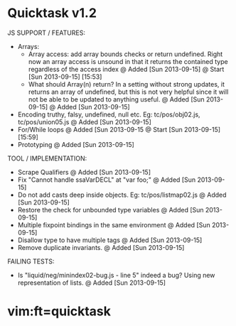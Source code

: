 # Quicktask v1.2

JS SUPPORT / FEATURES:
  - Arrays:
    - Array access: add array bounds checks or return undefined. Right now an
      array access is unsound in that it returns the contained type regardless
      of the access index
      @ Added [Sun 2013-09-15]
      @ Start [Sun 2013-09-15] [15:53]
    - What should Array(n) return?  In a setting without strong updates, it 
      returns an array of undefined, but this is not very helpful since it will 
      not be able to be updated to anything useful.
      @ Added [Sun 2013-09-15]
    @ Added [Sun 2013-09-15]
  - Encoding truthy, falsy, undefined, null etc.
    Eg: tc/pos/obj02.js, tc/pos/union05.js
    @ Added [Sun 2013-09-15]
  - For/While loops
    @ Added [Sun 2013-09-15
    @ Start [Sun 2013-09-15] [15:59]
  - Prototyping
    @ Added [Sun 2013-09-15]


TOOL / IMPLEMENTATION:
  - Scrape Qualifiers
    @ Added [Sun 2013-09-15]
  - Fix "Cannot handle ssaVarDECL" at "var foo;"
    @ Added [Sun 2013-09-15]
  - Do not add casts deep inside objects.
    Eg: tc/pos/listmap02.js 
    @ Added [Sun 2013-09-15]
  - Restore the check for unbounded type variables
    @ Added [Sun 2013-09-15]
  - Multiple fixpoint bindings in the same environment
    @ Added [Sun 2013-09-15]
  - Disallow type to have multiple tags
    @ Added [Sun 2013-09-15]
  - Remove duplicate invariants.
    @ Added [Sun 2013-09-15]


FAILING TESTS:
  - Is "liquid/neg/minindex02-bug.js - line 5" indeed a bug?
    Using new representation of lists.
    @ Added [Sun 2013-09-15]



# vim:ft=quicktask
